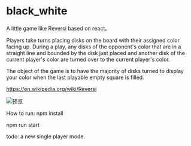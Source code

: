 # black_white
A little game like Reversi based on react。
 
Players take turns placing disks on the board with their assigned color facing up. During a play, any disks of the opponent's color that are in a straight line and bounded by the disk just placed and another disk of the current player's color are turned over to the current player's color.

The object of the game is to have the majority of disks turned to display your color when the last playable empty square is filled.

 https://en.wikipedia.org/wiki/Reversi

 ![预览](https://github.com/fuhuan1991/black_white/raw/master/12.png)
 
 How to run:
 npm install
 
 npm run start
 
 todo:
 a new single player mode.
